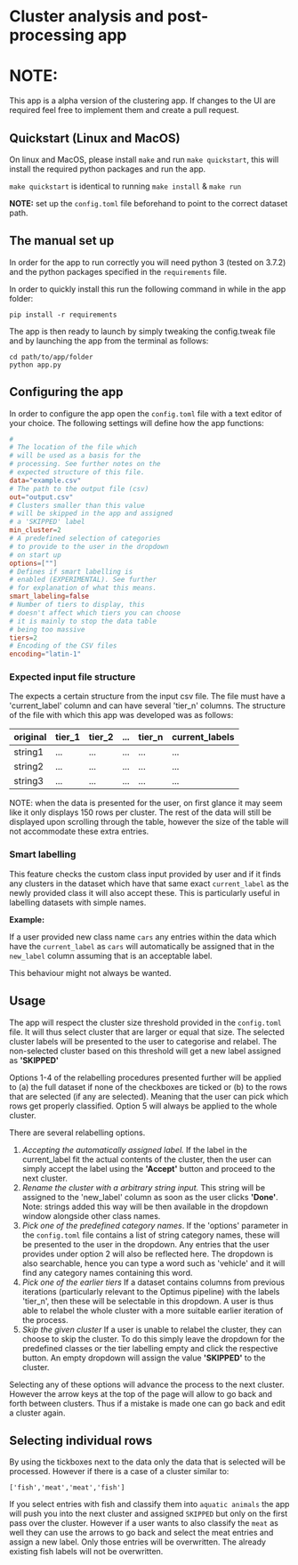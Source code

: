 # Cluster analysis and post-processing app
# NOTE:
This app is a alpha version of the clustering app. If changes to the UI are
required feel free to implement them and create a pull request. 

## Quickstart (Linux and MacOS)
On linux and MacOS, please install `make` and run `make quickstart`, this will
install the required python packages and run the app. 

`make quickstart` is identical to running `make install` & `make run`

**NOTE:** set up the `config.toml` file beforehand to point to the correct dataset path.

## The manual set up
In order for the app to run correctly you will need python 3 (tested on 3.7.2) and
the python packages specified in the `requirements` file.

In order to quickly install this run the following command in while in the app folder:
```
pip install -r requirements
```
The app is then ready to launch by simply tweaking the config.tweak file and by launching the app from the terminal as follows:
```
cd path/to/app/folder
python app.py
```
## Configuring the app
In order to configure the app open the ``config.toml`` file with a text editor of
your choice. The following settings will define how the app functions:

```toml
# 
# The location of the file which
# will be used as a basis for the
# processing. See further notes on the
# expected structure of this file.
data="example.csv"
# The path to the output file (csv)
out="output.csv"
# Clusters smaller than this value
# will be skipped in the app and assigned
# a 'SKIPPED' label
min_cluster=2
# A predefined selection of categories
# to provide to the user in the dropdown
# on start up
options=[""]
# Defines if smart labelling is
# enabled (EXPERIMENTAL). See further
# for explanation of what this means.
smart_labeling=false
# Number of tiers to display, this
# doesn't affect which tiers you can choose
# it is mainly to stop the data table
# being too massive 
tiers=2
# Encoding of the CSV files
encoding="latin-1"
```
### Expected input file structure
The expects a certain structure from the input csv file. The file must have a
 'current_label' column and can have several 'tier_n' columns. The structure of
 the file with which this app was developed was as follows:

| original   | tier_1 | tier_2 | ... | tier_n | current_labels |
|------------|--------|--------|-----|--------|----------------|
| string1    | ...    | ...    | ... | ...    | ...            |
| string2    | ...    | ...    | ... | ...    | ...            |
| string3    | ...    | ...    | ... | ...    | ...            |


NOTE: when the data is presented for the user, on first glance it may seem like it only displays 150 rows per cluster. The
rest of the data will still be displayed upon scrolling through the table, however the size of the table will not accommodate
these extra entries.

### Smart labelling
This feature checks the custom class input provided by user and if it finds any clusters in the dataset which have that same exact `current_label` as the newly provided class it will also accept these. This is particularly useful in labelling datasets with simple names.

**Example:**

If a user provided new class name `cars` any entries within the data which have the `current_label` as `cars` will automatically be assigned that in the `new_label` column assuming that is an acceptable label.

This behaviour might not always be wanted.

## Usage
The app will respect the cluster size threshold provided in the `config.toml` file. It will thus select cluster that are larger or equal that size. The selected cluster labels will be presented to the user to categorise and relabel. The non-selected cluster based on this threshold will get a new label assigned as **'SKIPPED'**

Options 1-4 of the relabelling procedures presented further will be applied to (a) the full dataset if none of the checkboxes are ticked or (b) to the rows that are selected (if any are selected). Meaning that the user can pick which rows get properly classified. Option 5 will always be applied to the whole cluster.

There are several relabelling options.
1. *Accepting the automatically assigned label.*
If the label in the current_label fit the actual contents of the cluster, then the user can simply accept the label using the **'Accept'** button and proceed to the next cluster.
2. *Rename the cluster with a arbitrary string input.*
 This string will be assigned to the 'new_label' column as soon as the user clicks **'Done'**. Note: strings added this way will be then available in the dropdown window alongside other class names.
3. *Pick one of the predefined category names*.
If the 'options' parameter in the `config.toml` file contains a list of string category names, these will be presented to the user in the dropdown. Any entries that the user provides under option 2 will also be reflected here. The dropdown is also searchable, hence you can type a word such as 'vehicle' and it will find any category names containing this word.
4. *Pick one of the earlier tiers*
If a dataset contains columns from previous iterations (particularly relevant to the Optimus pipeline) with the labels 'tier_n', then these will be selectable in this dropdown. A user is thus able to relabel the whole cluster with a more suitable earlier iteration of the process.
5. *Skip the given cluster*
If a user is unable to relabel the cluster, they can choose to skip the cluster. To do this simply leave the dropdown for the predefined classes or the tier labelling empty and click the respective button. An empty dropdown will assign the value **'SKIPPED'** to the cluster.

Selecting any of these options will advance the process to the next cluster. However the arrow keys at the top of the page will allow to go back and forth between clusters. Thus if a mistake is made one can go back and edit a cluster again.

## Selecting individual rows

By using the tickboxes next to the data only the data that is selected will be processed. However if there is a case of a cluster similar
to:

```
['fish','meat','meat','fish']
```

If you select entries with fish and classify them into `aquatic animals` the app
 will push you into the next cluster and assigned `SKIPPED` but only on the
 first pass over the cluster. However if a user wants to also classify the
 `meat` as well they can use the arrows to go back and select the meat entries
 and assign a new label. Only those entries will be overwritten. The already
 existing fish labels will not be overwritten.
